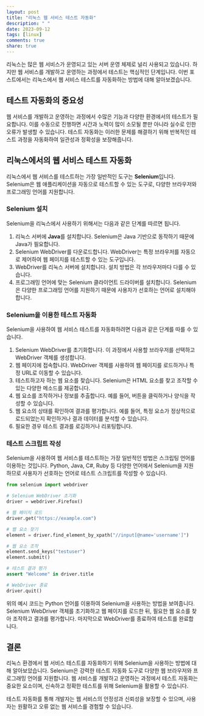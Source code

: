 ```yaml
---
layout: post
title: "리눅스 웹 서비스 테스트 자동화"
description: " "
date: 2023-09-12
tags: [linux]
comments: true
share: true
---
```


리눅스는 많은 웹 서비스가 운영되고 있는 서버 운영 체제로 널리 사용되고 있습니다. 하지만 웹 서비스를 개발하고 운영하는 과정에서 테스트는 핵심적인 단계입니다. 이번 포스트에서는 리눅스에서 웹 서비스 테스트를 자동화하는 방법에 대해 알아보겠습니다.

## 테스트 자동화의 중요성

웹 서비스를 개발하고 운영하는 과정에서 수많은 기능과 다양한 환경에서의 테스트가 필요합니다. 이를 수동으로 진행하면 시간과 노력이 많이 소모될 뿐만 아니라 실수로 인한 오류가 발생할 수 있습니다. 테스트 자동화는 이러한 문제를 해결하기 위해 반복적인 테스트 과정을 자동화하여 일관성과 정확성을 보장해줍니다.

## 리눅스에서의 웹 서비스 테스트 자동화

리눅스에서 웹 서비스를 테스트하는 가장 일반적인 도구는 **Selenium**입니다. Selenium은 웹 애플리케이션을 자동으로 테스트할 수 있는 도구로, 다양한 브라우저와 프로그래밍 언어를 지원합니다.

### Selenium 설치

Selenium을 리눅스에서 사용하기 위해서는 다음과 같은 단계를 따르면 됩니다.

1. 리눅스 서버에 **Java**를 설치합니다. Selenium은 Java 기반으로 동작하기 때문에 Java가 필요합니다.
2. Selenium WebDriver를 다운로드합니다. WebDriver는 특정 브라우저를 자동으로 제어하여 웹 페이지를 테스트할 수 있는 도구입니다.
3. WebDriver를 리눅스 서버에 설치합니다. 설치 방법은 각 브라우저마다 다를 수 있습니다.
4. 프로그래밍 언어에 맞는 Selenium 클라이언트 드라이버를 설치합니다. Selenium은 다양한 프로그래밍 언어를 지원하기 때문에 사용자가 선호하는 언어로 설치해야 합니다.

### Selenium을 이용한 테스트 자동화

Selenium을 사용하여 웹 서비스 테스트를 자동화하려면 다음과 같은 단계를 따를 수 있습니다.

1. Selenium WebDriver를 초기화합니다. 이 과정에서 사용할 브라우저를 선택하고 WebDriver 객체를 생성합니다.
2. 웹 페이지에 접속합니다. WebDriver 객체를 사용하여 웹 페이지를 로드하거나 특정 URL로 이동할 수 있습니다.
3. 테스트하고자 하는 웹 요소를 찾습니다. Selenium은 HTML 요소를 찾고 조작할 수 있는 다양한 메소드를 제공합니다.
4. 웹 요소를 조작하거나 정보를 추출합니다. 예를 들어, 버튼을 클릭하거나 양식을 작성할 수 있습니다.
5. 웹 요소의 상태를 확인하여 결과를 평가합니다. 예를 들어, 특정 요소가 정상적으로 로드되었는지 확인하거나 결과 데이터를 분석할 수 있습니다.
6. 필요한 경우 테스트 결과를 로깅하거나 리포팅합니다.

### 테스트 스크립트 작성

Selenium을 사용하여 웹 서비스를 테스트하는 가장 일반적인 방법은 스크립팅 언어를 이용하는 것입니다. Python, Java, C#, Ruby 등 다양한 언어에서 Selenium을 지원하므로 사용자가 선호하는 언어로 테스트 스크립트를 작성할 수 있습니다.

```python
from selenium import webdriver

# Selenium WebDriver 초기화
driver = webdriver.Firefox()

# 웹 페이지 로드
driver.get("https://example.com")

# 웹 요소 찾기
element = driver.find_element_by_xpath("//input[@name='username']")

# 웹 요소 조작
element.send_keys("testuser")
element.submit()

# 테스트 결과 평가
assert "Welcome" in driver.title

# WebDriver 종료
driver.quit()
```

위의 예시 코드는 Python 언어를 이용하여 Selenium을 사용하는 방법을 보여줍니다. Selenium WebDriver 객체를 초기화하고 웹 페이지를 로드한 뒤, 필요한 웹 요소를 찾아 조작하고 결과를 평가합니다. 마지막으로 WebDriver를 종료하여 테스트를 완료합니다.

## 결론

리눅스 환경에서 웹 서비스 테스트를 자동화하기 위해 Selenium을 사용하는 방법에 대해 알아보았습니다. Selenium은 강력한 테스트 자동화 도구로 다양한 웹 브라우저와 프로그래밍 언어를 지원합니다. 웹 서비스를 개발하고 운영하는 과정에서 테스트 자동화는 중요한 요소이며, 신속하고 정확한 테스트를 위해 Selenium을 활용할 수 있습니다.

테스트 자동화를 통해 개발자는 웹 서비스의 안정성과 신뢰성을 보장할 수 있으며, 사용자는 원활하고 오류 없는 웹 서비스를 경험할 수 있습니다.
